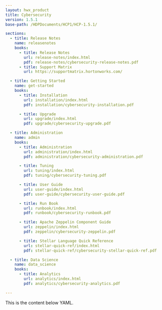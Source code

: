 ```yaml
---
layout: hwx_product
title: Cybersecurity
version: 1.5.1
base-path: /HDPDocuments/HCP1/HCP-1.5.1/

sections:
  - title: Release Notes
    name: releasenotes
    books:
      - title: Release Notes
        url: release-notes/index.html
        pdf: release-notes/cybersecurity-release-notes.pdf
      - title: Support Matrix
        url: https://supportmatrix.hortonworks.com/

  - title: Getting Started
    name: get-started
    books:
      - title: Installation
        url: installation/index.html
        pdf: installation/cybersecurity-installation.pdf

      - title: Upgrade
        url: upgrade/index.html
        pdf: upgrade/cybersecurity-upgrade.pdf

  - title: Administration
    name: admin
    books:
      - title: Administration
        url: administration/index.html
        pdf: administration/cybersecurity-administration.pdf

      - title: Tuning
        url: tuning/index.html
        pdf: tuning/cybersecurity-tuning.pdf

      - title: User Guide
        url: user-guide/index.html
        pdf: user-guide/cybersecurity-user-guide.pdf

      - title: Run Book
        url: runbook/index.html
        pdf: runbook/cybersecurity-runbook.pdf

      - title: Apache Zeppelin Component Guide
        url: zeppelin/index.html
        pdf: zeppelin/cybersecurity-zeppelin.pdf

      - title: Stellar Language Quick Reference
        url: stellar-quick-ref/index.html
        pdf: stellar-quick-ref/cybersecurity-stellar-quick-ref.pdf

  - title: Data Science
    name: data_science
    books:
      - title: Analytics
        url: analytics/index.html
        pdf: analytics/cybersecurity-analytics.pdf

---
```


This is the content below YAML.
